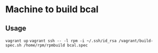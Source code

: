 Machine to build bcal
========

Usage
-------
`vagrant up`
`vagrant ssh -- -l rpm -i ~/.ssh/id_rsa /vagrant/build-spec.sh /home/rpm/rpmbuild bcal.spec`
